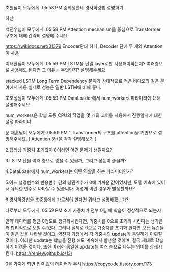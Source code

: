조원님이 모두에게:  05:58 PM
중학생한테 경사하강법 설명하기

하산

백진우님이 모두에게:  05:58 PM
Attention mechanism을 중심으로 Transformer 구조에 대해 간략히 설명해 주세요

https://wikidocs.net/31379
Encoder단에 하나, Decoder 단에 두 개의 Attention이 사용

이태환님이 모두에게:  05:59 PM
LSTM을 단일 layer로만 사용해야하는지? 여러층으로 사용해도 된다면 그 이유는 무엇인지? 설명해주세요

stacked LSTM
Long Term Dependency 문제가 상대적으로 적은 비디오와 같은 분야에서 사용
실제로 성능은 일반 LSTM에 비해 좋다.

조호성님이 모두에게:  05:59 PM
DataLoader에서 num_workers 파라미터에 대해 설명해주세요

num_workers은 학습 도중 CPU의 작업을 몇 개의 코어를 사용해서 진행할지에 대한 설정 파라미터

문 재훈님이 모두에게:  05:59 PM
1.Transformer의 구조를 attention을 기반으로 설명해주세요. ( Attention 3번을 각각 설명해보기 )

2.딥러닝 가중치 초기값이 0이라면 어떤 문제가 생길까요?

3.LSTM 단을 여러 층으로 쌓을 수 있을까, 그리고 성능이 좋을까?

4.DataLoaer에서 num_workers는 어떤 역할을 하는 파라미터인가?

5.어느 설명변수와 반응변수 간의 상관계수가 0에 가까운 값이었지만, 모델 예측에 있어서 유의한 변수로 나타날 수 있습니다. 어떻게 이런 경우가 발생할까요?

6.경사하강법을 초중생에게 가르쳐야 한다면 뭐라고 설명하겠는가?

나로부터 모두에게:  05:59 PM
초기 가중치가 전부 0일 때 학습이 정상적으로 되는지

만약 데이터를 평균 0정도로 정규화시킨다면, 가중치를 0으로 초기화 시킨다는 생각은 꽤 합리적으로 보일 수 있다. 그러나 실제로 0으로 가중치를 초기화 한다면 모든 뉴런들이 같은 값을 나타낼 것이고, 역전파 과정에서 각 가중치의 update가 동일하게 이뤄질 것이다. 이러한 update는 학습을 진행 해도 계속해서 발생할 것이며, 결국 제대로 학습하기 어려울 것이다. 또한 이러한 동일한 update는 여러 층으로 나누는 의미를 상쇄시킨다.
https://reniew.github.io/13/

0을 가지게 되면 입력 값의 데이터가 무시
https://copycode.tistory.com/173
